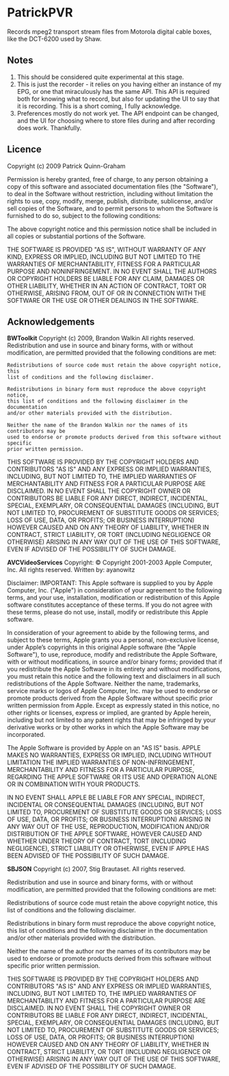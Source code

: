 PatrickPVR
==========

Records mpeg2 transport stream files from Motorola digital cable boxes, like the DCT-6200 used by Shaw. 

Notes
-----

1. This should be considered quite experimental at this stage.
2. This is just the recorder - it relies on you having either an instance of my EPG, or one that miraculously has the same API. This API is required both for knowing what to record, but also for updating the UI to say that it is recording. This is a short coming, I fully acknowledge.
3. Preferences mostly do not work yet. The API endpoint can be changed, and the UI for choosing where to store files during and after recording does work. Thankfully.


Licence
-------

Copyright (c) 2009 Patrick Quinn-Graham

Permission is hereby granted, free of charge, to any person obtaining
a copy of this software and associated documentation files (the
"Software"), to deal in the Software without restriction, including
without limitation the rights to use, copy, modify, merge, publish,
distribute, sublicense, and/or sell copies of the Software, and to
permit persons to whom the Software is furnished to do so, subject to
the following conditions:

The above copyright notice and this permission notice shall be
included in all copies or substantial portions of the Software.

THE SOFTWARE IS PROVIDED "AS IS", WITHOUT WARRANTY OF ANY KIND,
EXPRESS OR IMPLIED, INCLUDING BUT NOT LIMITED TO THE WARRANTIES OF
MERCHANTABILITY, FITNESS FOR A PARTICULAR PURPOSE AND
NONINFRINGEMENT. IN NO EVENT SHALL THE AUTHORS OR COPYRIGHT HOLDERS BE
LIABLE FOR ANY CLAIM, DAMAGES OR OTHER LIABILITY, WHETHER IN AN ACTION
OF CONTRACT, TORT OR OTHERWISE, ARISING FROM, OUT OF OR IN CONNECTION
WITH THE SOFTWARE OR THE USE OR OTHER DEALINGS IN THE SOFTWARE.

Acknowledgements
----------------

**BWToolkit**
Copyright (c) 2009, Brandon Walkin All rights reserved.
Redistribution and use in source and binary forms, with or without 
modification, are permitted provided that the following conditions are met:

    Redistributions of source code must retain the above copyright notice, this
    list of conditions and the following disclaimer.

    Redistributions in binary form must reproduce the above copyright notice,
    this list of conditions and the following disclaimer in the documentation
    and/or other materials provided with the distribution.

    Neither the name of the Brandon Walkin nor the names of its contributors may be 
    used to endorse or promote products derived from this software without specific
    prior written permission.

THIS SOFTWARE IS PROVIDED BY THE COPYRIGHT HOLDERS AND CONTRIBUTORS "AS IS"
AND ANY EXPRESS OR IMPLIED WARRANTIES, INCLUDING, BUT NOT LIMITED TO, THE
IMPLIED WARRANTIES OF MERCHANTABILITY AND FITNESS FOR A PARTICULAR PURPOSE ARE
DISCLAIMED. IN NO EVENT SHALL THE COPYRIGHT OWNER OR CONTRIBUTORS BE LIABLE
FOR ANY DIRECT, INDIRECT, INCIDENTAL, SPECIAL, EXEMPLARY, OR CONSEQUENTIAL
DAMAGES (INCLUDING, BUT NOT LIMITED TO, PROCUREMENT OF SUBSTITUTE GOODS OR
SERVICES; LOSS OF USE, DATA, OR PROFITS; OR BUSINESS INTERRUPTION) HOWEVER
CAUSED AND ON ANY THEORY OF LIABILITY, WHETHER IN CONTRACT, STRICT LIABILITY,
OR TORT (INCLUDING NEGLIGENCE OR OTHERWISE) ARISING IN ANY WAY OUT OF THE USE
OF THIS SOFTWARE, EVEN IF ADVISED OF THE POSSIBILITY OF SUCH DAMAGE.

**AVCVideoServices**
Copyright: 	© Copyright 2001-2003 Apple Computer, Inc. All rights reserved.
Written by: ayanowitz

Disclaimer:	IMPORTANT:  This Apple software is supplied to you by Apple Computer, Inc.
("Apple") in consideration of your agreement to the following terms, and your
use, installation, modification or redistribution of this Apple software
constitutes acceptance of these terms.  If you do not agree with these terms,
please do not use, install, modify or redistribute this Apple software.

In consideration of your agreement to abide by the following terms, and subject
to these terms, Apple grants you a personal, non-exclusive license, under Apple’s
copyrights in this original Apple software (the "Apple Software"), to use,
reproduce, modify and redistribute the Apple Software, with or without
modifications, in source and/or binary forms; provided that if you redistribute
the Apple Software in its entirety and without modifications, you must retain
this notice and the following text and disclaimers in all such redistributions of
the Apple Software.  Neither the name, trademarks, service marks or logos of
Apple Computer, Inc. may be used to endorse or promote products derived from the
Apple Software without specific prior written permission from Apple.  Except as
expressly stated in this notice, no other rights or licenses, express or implied,
are granted by Apple herein, including but not limited to any patent rights that
may be infringed by your derivative works or by other works in which the Apple
Software may be incorporated.

The Apple Software is provided by Apple on an "AS IS" basis.  APPLE MAKES NO
WARRANTIES, EXPRESS OR IMPLIED, INCLUDING WITHOUT LIMITATION THE IMPLIED
WARRANTIES OF NON-INFRINGEMENT, MERCHANTABILITY AND FITNESS FOR A PARTICULAR
PURPOSE, REGARDING THE APPLE SOFTWARE OR ITS USE AND OPERATION ALONE OR IN
COMBINATION WITH YOUR PRODUCTS.

IN NO EVENT SHALL APPLE BE LIABLE FOR ANY SPECIAL, INDIRECT, INCIDENTAL OR
CONSEQUENTIAL DAMAGES (INCLUDING, BUT NOT LIMITED TO, PROCUREMENT OF SUBSTITUTE
GOODS OR SERVICES; LOSS OF USE, DATA, OR PROFITS; OR BUSINESS INTERRUPTION)
ARISING IN ANY WAY OUT OF THE USE, REPRODUCTION, MODIFICATION AND/OR DISTRIBUTION
OF THE APPLE SOFTWARE, HOWEVER CAUSED AND WHETHER UNDER THEORY OF CONTRACT, TORT
(INCLUDING NEGLIGENCE), STRICT LIABILITY OR OTHERWISE, EVEN IF APPLE HAS BEEN
ADVISED OF THE POSSIBILITY OF SUCH DAMAGE.

**SBJSON**
Copyright (c) 2007, Stig Brautaset. All rights reserved.

Redistribution and use in source and binary forms, with or without
modification, are permitted provided that the following conditions are met:

  Redistributions of source code must retain the above copyright notice, this
  list of conditions and the following disclaimer.

  Redistributions in binary form must reproduce the above copyright notice,
  this list of conditions and the following disclaimer in the documentation
  and/or other materials provided with the distribution.

  Neither the name of the author nor the names of its contributors may be used
  to endorse or promote products derived from this software without specific
  prior written permission.

THIS SOFTWARE IS PROVIDED BY THE COPYRIGHT HOLDERS AND CONTRIBUTORS "AS IS"
AND ANY EXPRESS OR IMPLIED WARRANTIES, INCLUDING, BUT NOT LIMITED TO, THE
IMPLIED WARRANTIES OF MERCHANTABILITY AND FITNESS FOR A PARTICULAR PURPOSE ARE
DISCLAIMED. IN NO EVENT SHALL THE COPYRIGHT OWNER OR CONTRIBUTORS BE LIABLE
FOR ANY DIRECT, INDIRECT, INCIDENTAL, SPECIAL, EXEMPLARY, OR CONSEQUENTIAL
DAMAGES (INCLUDING, BUT NOT LIMITED TO, PROCUREMENT OF SUBSTITUTE GOODS OR
SERVICES; LOSS OF USE, DATA, OR PROFITS; OR BUSINESS INTERRUPTION) HOWEVER
CAUSED AND ON ANY THEORY OF LIABILITY, WHETHER IN CONTRACT, STRICT LIABILITY,
OR TORT (INCLUDING NEGLIGENCE OR OTHERWISE) ARISING IN ANY WAY OUT OF THE USE
OF THIS SOFTWARE, EVEN IF ADVISED OF THE POSSIBILITY OF SUCH DAMAGE.